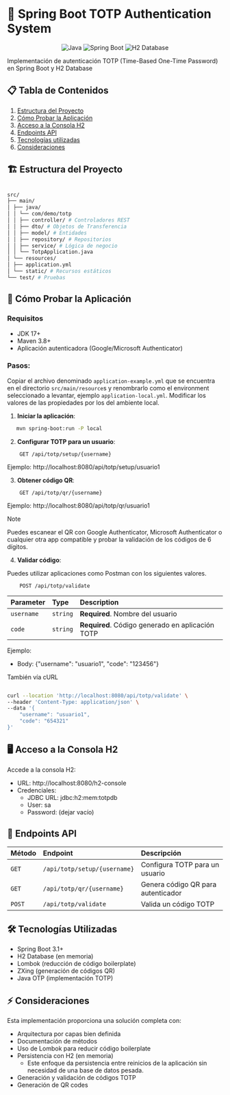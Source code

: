 # 🚀 Spring Boot TOTP Authentication System

<div style="text-align: center">

![Java](https://img.shields.io/badge/Java-17%2B-blue)
![Spring Boot](https://img.shields.io/badge/Spring_Boot-3.1%2B-brightgreen)
![H2 Database](https://img.shields.io/badge/H2-Database-lightgrey)

</div>

Implementación de autenticación TOTP (Time-Based One-Time Password) en Spring Boot y H2 Database

## 📋 Tabla de Contenidos

1. [Estructura del Proyecto](#-estructura-del-proyecto)
2. [Cómo Probar la Aplicación](#-cómo-probar-la-aplicación)
3. [Acceso a la Consola H2](#-acceso-a-la-consola-h2)
4. [Endpoints API](#-endpoints-api)
5. [Tecnologías utilizadas](#-tecnologías-utilizadas)
6. [Consideraciones](#-consideraciones)

## 🏗 Estructura del Proyecto

```bash

src/
├── main/
│ ├── java/
│ │ └── com/demo/totp
│ │ ├── controller/ # Controladores REST
│ │ ├── dto/ # Objetos de Transferencia
│ │ ├── model/ # Entidades
│ │ ├── repository/ # Repositorios
│ │ ├── service/ # Lógica de negocio
│ │ └── TotpApplication.java
│ └── resources/
│ ├── application.yml
│ └── static/ # Recursos estáticos
└── test/ # Pruebas

```

## 🧪 Cómo Probar la Aplicación

### Requisitos

- JDK 17+
- Maven 3.8+
- Aplicación autenticadora (Google/Microsoft Authenticator)

### Pasos:

Copiar el archivo denominado `application-example.yml` que se encuentra en el directorio `src/main/resource`s y renombrarlo como el environment seleccionado a levantar, ejemplo `application-local.yml`. Modificar los valores de las propiedades por los del ambiente local.

1. **Iniciar la aplicación**:

```bash
   mvn spring-boot:run -P local
```

2. **Configurar TOTP para un usuario**:

```http
    GET /api/totp/setup/{username}
```
Ejemplo: http://localhost:8080/api/totp/setup/usuario1

3. **Obtener código QR**:

```http
    GET /api/totp/qr/{username}
```

Ejemplo: http://localhost:8080/api/totp/qr/usuario1

> [!NOTE]
> Puedes escanear el QR con Google Authenticator, Microsoft Authenticator o cualquier otra app compatible y probar la validación de los códigos de 6 dígitos.

4. **Validar código**:

Puedes utilizar aplicaciones como Postman con los siguientes valores.

```http
    POST /api/totp/validate
```

| Parameter  | Type     | Description                       |
|:-----------| :------- | :-------------------------------- |
| `username` | `string` | **Required**. Nombre del usuario |
| `code`     | `string` | **Required**. Código generado en aplicación TOTP |

Ejemplo:
* Body: {"username": "usuario1", "code": "123456"}

También vía cURL

```bash

curl --location 'http://localhost:8080/api/totp/validate' \
--header 'Content-Type: application/json' \
--data '{
    "username": "usuario1",
    "code": "654321"
}'

```

## 🖥 Acceso a la Consola H2

Accede a la consola H2:

* URL: http://localhost:8080/h2-console
* Credenciales:
  - JDBC URL: jdbc:h2:mem:totpdb
  - User: sa
  - Password: (dejar vacío)

## 📡 Endpoints API

| Método | Endpoint | Descripción |
| :----- | :------- | :---------- |
| `GET`  |   `/api/totp/setup/{username}`  |   Configura TOTP para un usuario    |
| `GET`  |	`/api/totp/qr/{username}` |	Genera código QR para autenticador  |
| `POST` |	`/api/totp/validate` |	Valida un código TOTP   |

## 🛠 Tecnologías Utilizadas

* Spring Boot 3.1+
* H2 Database (en memoria)
* Lombok (reducción de código boilerplate)
* ZXing (generación de códigos QR)
* Java OTP (implementación TOTP)

## ⚡️ Consideraciones

Esta implementación proporciona una solución completa con:

* Arquitectura por capas bien definida
* Documentación de métodos
* Uso de Lombok para reducir código boilerplate
* Persistencia con H2 (en memoria)
  * Este enfoque da persistencia entre reinicios de la aplicación sin necesidad de una base de datos pesada.
* Generación y validación de códigos TOTP
* Generación de QR codes

